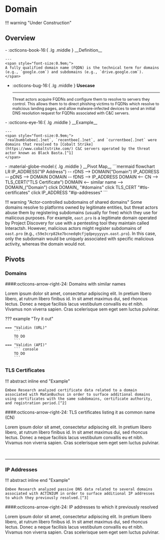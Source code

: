 # Domain

!!! warning "Under Construction"

## Overview

<div class="grid cards" markdown>
-   :octicons-book-16:{ .lg .middle } __Definition__


    ---
	<span style="font-size:0.9em;">
	A fully qualified domain name (FQDN) is the technical term for domains (e.g., `google.com`) and subdomains (e.g., `drive.google.com`).
	</span>

-   :octicons-bug-16:{ .lg .middle } __Usecase__

    ---
	<span style="font-size:0.9em;">
    Threat actors acquire FQDNs and configure them to resolve to servers they control. This allows them to to direct phishing victims to FQDNs which resolve to malicious landing pages, and allow malware-infected devices to send an initial DNS resolution request for FQDNs associated with C&C servers.
	</span>
</div>

<div class="grid cards" markdown>
-   :octicons-eye-16:{ .lg .middle } __Example__

    ---
	<span style="font-size:0.9em;">
    `realbumblebee[.]net`, `recentbee[.]net`, and `currentbee[.]net` were domains that resolved to [Cobalt Strike](https://www.cobaltstrike.com/) C&C servers operated by the threat actor known as Black Basta.[^1]
	</span>
</div>

<div class="grid cards" markdown>
-   :material-globe-model:{ .lg .middle } __Pivot Map__
	```mermaid
	flowchart LR
		IP_ADDRESS("IP Address") -- rDNS --> DOMAIN("Domain")
		IP_ADDRESS -- pDNS --> DOMAIN
		DOMAIN -- fDNS --> IP_ADDRESS
		DOMAIN <-- CN --> TLS_CERT("TLS Certificate")
		DOMAIN <-- similar name --> DOMAIN_("Domain")
		click DOMAIN_ "#domains"
		click TLS_CERT "#tls-certificates"
		click IP_ADDRESS "#ip-addresses"
	```
</div>

!!! warning "Actor-controlled subdomains of shared domains"
	Some domains resolve to platforms owned by legitimate entities, but threat actors abuse them by registering subdomains (usually for free) which they use for maliicous purposes. For example, `oast.pro` is a legitimate domain operated by Project Discovery for use with a pentesting tool they maintain called Interactsh. However, malicious actors might register subdomains of `oast.pro` (e.g., `c59e3crp82ke7bcnedq0cfjqdpeyyyyyn.oast.pro`). In this case, only the subdomain would be uniquely associated with specific malicious activity, whereas the domain would not.

## Pivots

### Domains

####:octicons-arrow-right-24: Domains with similar names

Lorem ipsum dolor sit amet, consectetur adipiscing elit. In pretium libero libero, at rutrum libero finibus id. In sit amet maximus dui, sed rhoncus lectus. Donec a neque facilisis lacus vestibulum convallis eu et nibh. Vivamus non viverra sapien. Cras scelerisque sem eget sem luctus pulvinar.

??? example "Try it out"

	=== "Validin (URL)"
		```
		TO DO
		```
	=== "Validin (API)"
		``` console
		TO DO
		```

### TLS Certificates

!!! abstract inline end "Example"

	Embee Research analyzed certificate data related to a domain associated with MatanBuchus in order to surface additional domains using certificates with the same subdomains, certificate authority, and registration period.[^2]

####:octicons-arrow-right-24: TLS certificates listing it as common name (CN)

Lorem ipsum dolor sit amet, consectetur adipiscing elit. In pretium libero libero, at rutrum libero finibus id. In sit amet maximus dui, sed rhoncus lectus. Donec a neque facilisis lacus vestibulum convallis eu et nibh. Vivamus non viverra sapien. Cras scelerisque sem eget sem luctus pulvinar.

&nbsp;

---

### IP Addresses

!!! abstract inline end "Example"

	Embee Research analyzed passive DNS data related to several domains associated with ACTINIUM in order to surface additional IP addresses to which they previously resolved.[^3]

####:octicons-arrow-right-24: IP addresses to which it previously resolved

Lorem ipsum dolor sit amet, consectetur adipiscing elit. In pretium libero libero, at rutrum libero finibus id. In sit amet maximus dui, sed rhoncus lectus. Donec a neque facilisis lacus vestibulum convallis eu et nibh. Vivamus non viverra sapien. Cras scelerisque sem eget sem luctus pulvinar.

[^1]: [#StopRansomware: Black Basta](https://www.cisa.gov/news-events/cybersecurity-advisories/aa24-131a)
[^2]: [Identifying MatanBuchus Domains Through Hardcoded Certificate Values](https://www.embeeresearch.io/tls-certificates-for-threat-intel-dns/)
[^3]: [Passive DNS Pivoting - Uncovering APT Infrastructure Through Historical Records and Subdomain Analysis](https://www.embeeresearch.io/uncovering-apt-infrastructure-with-passive-dns-pivoting/)